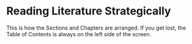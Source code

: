 # Reading Literature Strategically

This is how the Sections and Chapters are arranged. If you get lost, the Table of Contents is always on the left side of the screen.  

